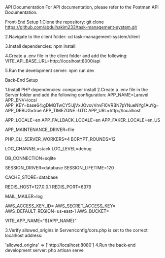 API Documentation
For API documentation, please refer to the Postman API Documentation.

Front-End Setup
1.Clone the repository:
git clone https://github.com/abdulhakim233/task-management-system.git

2.Navigate to the client folder:
cd task-management-system/client

3.Install dependencies:
npm install

4.Create a .env file in the client folder and add the following:
VITE_API_BASE_URL=http://localhost:8000/api

5.Run the development server:
npm run dev

Back-End Setup

1.Install PHP dependencies:
composer install
2.Create a .env file in the Server folder and add the following configuration:
APP_NAME=Laravel
APP_ENV=local
APP_KEY=base64:gDMQTwCY5lJjVxJOvxvVnvFl0VRBN7pYNueNYg1AuYg=
APP_DEBUG=true
APP_TIMEZONE=UTC
APP_URL=http://localhost

APP_LOCALE=en
APP_FALLBACK_LOCALE=en
APP_FAKER_LOCALE=en_US

APP_MAINTENANCE_DRIVER=file

PHP_CLI_SERVER_WORKERS=4
BCRYPT_ROUNDS=12

LOG_CHANNEL=stack
LOG_LEVEL=debug

DB_CONNECTION=sqlite

SESSION_DRIVER=database
SESSION_LIFETIME=120

CACHE_STORE=database

REDIS_HOST=127.0.0.1
REDIS_PORT=6379

MAIL_MAILER=log

AWS_ACCESS_KEY_ID=
AWS_SECRET_ACCESS_KEY=
AWS_DEFAULT_REGION=us-east-1
AWS_BUCKET=

VITE_APP_NAME="${APP_NAME}"

3.Verify allowed_origins in Server/config/cors.php is set to the correct localhost address:

'allowed_origins' => ['http://localhost:8080']
4.Run the back-end development server:
php artisan serve

